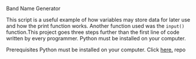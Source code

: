 Band Name Generator

This script is a useful example of how variables may store data for later use and how the print function works.
Another function used was the `input()` function.This project goes three steps further than the first line of code written by every programmer.
Python must be installed on your computer. 

Prerequisites
Python must be installed on your computer. Click [here.]("https://www.python.org") repo

